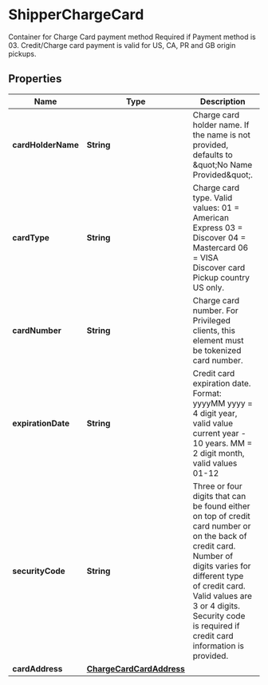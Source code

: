 

# ShipperChargeCard

Container for Charge Card payment method  Required if Payment method is 03. Credit/Charge card payment is valid for US, CA, PR and GB origin pickups.

## Properties

| Name | Type | Description | Notes |
|------------ | ------------- | ------------- | -------------|
|**cardHolderName** | **String** | Charge card holder name. If the name is not provided, defaults to \&quot;No Name Provided\&quot;. |  [optional] |
|**cardType** | **String** | Charge card type. Valid values: 01 &#x3D; American Express 03 &#x3D; Discover 04 &#x3D; Mastercard 06 &#x3D; VISA  Discover card Pickup country US only. |  |
|**cardNumber** | **String** | Charge card number.  For Privileged clients, this element must be tokenized card number. |  |
|**expirationDate** | **String** | Credit card expiration date. Format: yyyyMM yyyy &#x3D; 4 digit year, valid value current year - 10 years. MM &#x3D; 2 digit month, valid values 01-12 |  |
|**securityCode** | **String** | Three or four digits that can be found either on top of credit card number or on the back of credit card.  Number of digits varies for different type of credit card.  Valid values are 3 or 4 digits. Security code is required if credit card information is provided. |  |
|**cardAddress** | [**ChargeCardCardAddress**](ChargeCardCardAddress.md) |  |  |



